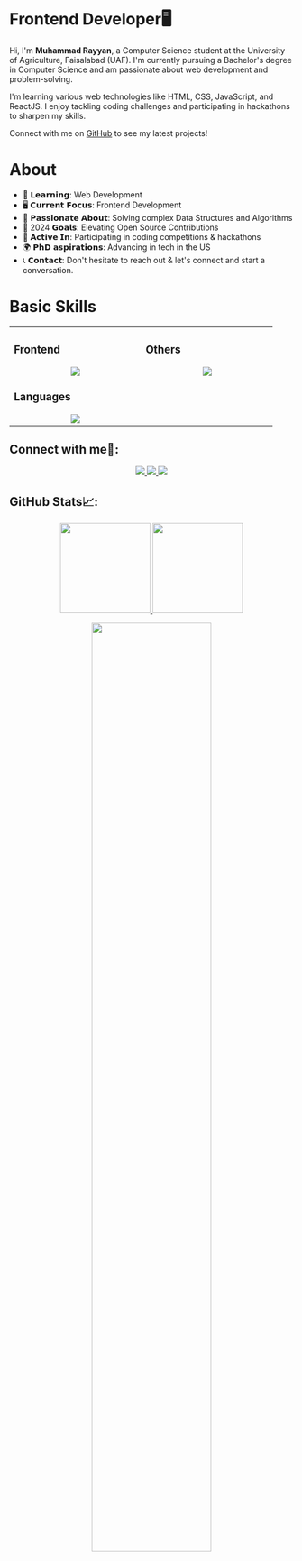  

# Frontend Developer🖥️


Hi, I'm **Muhammad Rayyan**, a Computer Science student at the University of Agriculture, Faisalabad (UAF). I'm currently pursuing a Bachelor's degree in Computer Science and am passionate about web development and problem-solving. 

I'm learning various web technologies like HTML, CSS, JavaScript, and ReactJS. I enjoy tackling coding challenges and participating in hackathons to sharpen my skills. 

Connect with me on [GitHub](https://github.com/code-with-anonymous) to see my latest projects!



# About


- 📘  𝗟𝗲𝗮𝗿𝗻𝗶𝗻𝗴: Web Development
- 🖥️ 𝗖𝘂𝗿𝗿𝗲𝗻𝘁 𝗙𝗼𝗰𝘂𝘀: Frontend Development
- 🧠 𝗣𝗮𝘀𝘀𝗶𝗼𝗻𝗮𝘁𝗲 𝗔𝗯𝗼𝘂𝘁: Solving complex Data Structures and Algorithms
- 🥅 2024 𝗚𝗼𝗮𝗹𝘀: Elevating Open Source Contributions
- 🚀 𝗔𝗰𝘁𝗶𝘃𝗲 𝗜𝗻: Participating in coding competitions & hackathons
- 🌍 𝗣𝗵𝗗 𝗮𝘀𝗽𝗶𝗿𝗮𝘁𝗶𝗼𝗻𝘀: Advancing in tech in the US
- 📞 𝗖𝗼𝗻𝘁𝗮𝗰𝘁: Don't hesitate to reach out & let's connect and start a conversation.

# Basic Skills

<table><tr><td valign="top" width="25%">

### Frontend  
<a href="https://github.com/code-with-anonymous">
<div align="center">  
       <img src="https://skillicons.dev/icons?i=html,css,bootstrap,tailwind,js,react&perline=3" /> 
</div>
</a>


    
### Languages
<a href="https://github.com/code-with-anonymous">
<div align="center">
       <img src="https://skillicons.dev/icons?i=js,cpp,python,&perline=3" /> 
</div>
</a>

</td><td valign="top" width="25%">
  
### Others
<a href="https://github.com/code-with-anonymous">
<div align="center">
       <img src="https://skillicons.dev/icons?i=git,github,npm,figma,vscode,netlify,vite,discord,stackoverflow,vscodeqt&perline=4" /> 
</div>
</a>
</td>
</tr></table>

## Connect with me🤝:
<div align="center">
    <a href="www.linkedin.com/in/muhammadrayyan05" target="_blank">
        <img src="https://img.shields.io/badge/-Muhammad%20Rayyan-0077B5?style=flat&logo=Linkedin&logoColor=white"/>
    </a>
    <a target="_blank" href="mailto:mrr">
        <img src="https://img.shields.io/badge/-muhammad96100@gmail.com-D14836?style=flat&logo=Gmail&logoColor=white"/>
    </a>
    <a href="https://leetcode.com/u/codewithanonymous/" target="_blank">
        <img src="https://img.shields.io/badge/-Muhammad%20Rayyan-FFA116?style=flat&logo=LeetCode&logoColor=white"/>
    </a>
</div>


## GitHub Stats📈:
<p align="center">
    <a href="https://github.com/code-with-anonymous">
        <img height="160em" src="https://github-readme-stats-git-masterrstaa-rickstaa.vercel.app/api?username=code-with-anonymous&show_icons=true&theme=algolia&include_all_commits=true&count_private=true&hide_border=true"/>
        <img height="160em" src="https://github-readme-stats-eight-theta.vercel.app/api/top-langs/?username=code-with-anonymous&langs_count=12&layout=compact&theme=algolia&include_all_commits=true&count_private=true&hide_border=true" />
    </a>
</p>

<p align="center">
    <a href="https://github.com/code-with-anonymous"> 
        <img width="65%" src="https://github-readme-streak-stats.herokuapp.com/?user=code-with-anonymous&theme=algolia&hide_border=true" /> 
    </a>  
</p>

<br>

<!-- 
<div align="center">
    <a href="https://github.com/code-with-anonymous">
        <img src="https://quotes-github-readme.vercel.app/api?theme=dark">
    </a>
</div> 
-->
